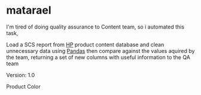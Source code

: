 # matarael


I'm tired of doing quality assurance to Content team, so i automated this task,

Load a SCS report from [HP](https://www.hp.com/) product content database and clean unnecessary data using [Pandas](https://pandas.pydata.org/) then compare against the values aquired by the team, returning a set of new columns with useful information to the QA team

Version: 1.0

Product Color
